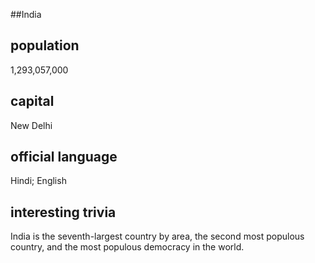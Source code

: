 ##India
## population
1,293,057,000 


## capital
New Delhi

 
## official language
Hindi; English


## interesting trivia
India is the seventh-largest country by area, the second most populous country, and the most populous democracy 
in the world. 



